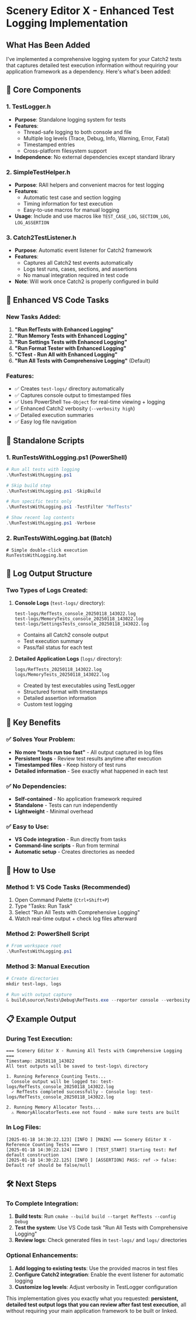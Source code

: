 # Scenery Editor X - Enhanced Test Logging Implementation

## What Has Been Added

I've implemented a comprehensive logging system for your Catch2 tests that captures detailed test execution information without requiring your application framework as a dependency. Here's what's been added:

## 🔧 Core Components

### 1. TestLogger.h
- **Purpose**: Standalone logging system for tests
- **Features**: 
  - Thread-safe logging to both console and file
  - Multiple log levels (Trace, Debug, Info, Warning, Error, Fatal)
  - Timestamped entries
  - Cross-platform filesystem support
- **Independence**: No external dependencies except standard library

### 2. SimpleTestHelper.h  
- **Purpose**: RAII helpers and convenient macros for test logging
- **Features**:
  - Automatic test case and section logging
  - Timing information for test execution
  - Easy-to-use macros for manual logging
- **Usage**: Include and use macros like `TEST_CASE_LOG`, `SECTION_LOG`, `LOG_ASSERTION`

### 3. Catch2TestListener.h
- **Purpose**: Automatic event listener for Catch2 framework
- **Features**:
  - Captures all Catch2 test events automatically
  - Logs test runs, cases, sections, and assertions
  - No manual integration required in test code
- **Note**: Will work once Catch2 is properly configured in build

## 🚀 Enhanced VS Code Tasks

### New Tasks Added:
1. **"Run RefTests with Enhanced Logging"**
2. **"Run Memory Tests with Enhanced Logging"** 
3. **"Run Settings Tests with Enhanced Logging"**
4. **"Run Format Tester with Enhanced Logging"**
5. **"CTest - Run All with Enhanced Logging"**
6. **"Run All Tests with Comprehensive Logging"** (Default)

### Features:
- ✅ Creates `test-logs/` directory automatically
- ✅ Captures console output to timestamped files
- ✅ Uses PowerShell `Tee-Object` for real-time viewing + logging
- ✅ Enhanced Catch2 verbosity (`--verbosity high`)
- ✅ Detailed execution summaries
- ✅ Easy log file navigation

## 📜 Standalone Scripts

### 1. RunTestsWithLogging.ps1 (PowerShell)
```powershell
# Run all tests with logging
.\RunTestsWithLogging.ps1

# Skip build step
.\RunTestsWithLogging.ps1 -SkipBuild

# Run specific tests only
.\RunTestsWithLogging.ps1 -TestFilter "RefTests"

# Show recent log contents
.\RunTestsWithLogging.ps1 -Verbose
```

### 2. RunTestsWithLogging.bat (Batch)
```batch
# Simple double-click execution
RunTestsWithLogging.bat
```

## 📁 Log Output Structure

### Two Types of Logs Created:

1. **Console Logs** (`test-logs/` directory):
   ```
   test-logs/RefTests_console_20250118_143022.log
   test-logs/MemoryTests_console_20250118_143022.log
   test-logs/SettingsTests_console_20250118_143022.log
   ```
   - Contains all Catch2 console output
   - Test execution summary
   - Pass/fail status for each test

2. **Detailed Application Logs** (`logs/` directory):
   ```
   logs/RefTests_20250118_143022.log
   logs/MemoryTests_20250118_143022.log
   ```
   - Created by test executables using TestLogger
   - Structured format with timestamps
   - Detailed assertion information
   - Custom test logging

## 🎯 Key Benefits

### ✅ **Solves Your Problem**:
- **No more "tests run too fast"** - All output captured in log files
- **Persistent logs** - Review test results anytime after execution
- **Timestamped files** - Keep history of test runs
- **Detailed information** - See exactly what happened in each test

### ✅ **No Dependencies**:
- **Self-contained** - No application framework required
- **Standalone** - Tests can run independently
- **Lightweight** - Minimal overhead

### ✅ **Easy to Use**:
- **VS Code integration** - Run directly from tasks
- **Command-line scripts** - Run from terminal
- **Automatic setup** - Creates directories as needed

## 🔄 How to Use

### Method 1: VS Code Tasks (Recommended)
1. Open Command Palette (`Ctrl+Shift+P`)
2. Type "Tasks: Run Task"
3. Select "Run All Tests with Comprehensive Logging"
4. Watch real-time output + check log files afterward

### Method 2: PowerShell Script
```powershell
# From workspace root
.\RunTestsWithLogging.ps1
```

### Method 3: Manual Execution
```powershell
# Create directories
mkdir test-logs, logs

# Run with output capture
& build\source\Tests\Debug\RefTests.exe --reporter console --verbosity high 2>&1 | Tee-Object test-logs\RefTests_manual.log
```

## 📋 Example Output

### During Test Execution:
```
=== Scenery Editor X - Running All Tests with Comprehensive Logging ===
Timestamp: 20250118_143022
All test outputs will be saved to test-logs\ directory

1. Running Reference Counting Tests...
  Console output will be logged to: test-logs/RefTests_console_20250118_143022.log
  ✓ RefTests completed successfully - Console log: test-logs/RefTests_console_20250118_143022.log

2. Running Memory Allocator Tests...
  ⚠ MemoryAllocatorTests.exe not found - make sure tests are built
```

### In Log Files:
```
[2025-01-18 14:30:22.123] [INFO ] [MAIN] === Scenery Editor X - Reference Counting Tests ===
[2025-01-18 14:30:22.124] [INFO ] [TEST_START] Starting test: Ref default construction
[2025-01-18 14:30:22.125] [INFO ] [ASSERTION] PASS: ref -> false: Default ref should be false/null
```

## 🛠️ Next Steps

### To Complete Integration:
1. **Build tests**: Run `cmake --build build --target RefTests --config Debug`
2. **Test the system**: Use VS Code task "Run All Tests with Comprehensive Logging"
3. **Review logs**: Check generated files in `test-logs/` and `logs/` directories

### Optional Enhancements:
1. **Add logging to existing tests**: Use the provided macros in test files
2. **Configure Catch2 integration**: Enable the event listener for automatic logging
3. **Customize log levels**: Adjust verbosity in TestLogger configuration

This implementation gives you exactly what you requested: **persistent, detailed test output logs that you can review after fast test execution**, all without requiring your main application framework to be built or linked.
